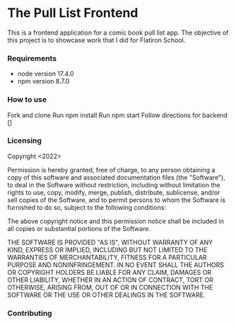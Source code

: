 # The Pull List Frontend
This is a frontend application for a comic book pull list app. The objective of this project is to showcase work that I did for Flatiron School.

### Requirements
* node version 17.4.0
* npm version 8.7.0


### How to use
Fork and clone
Run npm install
Run npm start
Follow directions for backend []

### Licensing
Copyright <2022> <COPYRIGHT HOLDER>

Permission is hereby granted, free of charge, to any person obtaining a copy of this software and associated documentation files (the "Software"), to deal in the Software without restriction, including without limitation the rights to use, copy, modify, merge, publish, distribute, sublicense, and/or sell copies of the Software, and to permit persons to whom the Software is furnished to do so, subject to the following conditions:

The above copyright notice and this permission notice shall be included in all copies or substantial portions of the Software.

THE SOFTWARE IS PROVIDED "AS IS", WITHOUT WARRANTY OF ANY KIND, EXPRESS OR IMPLIED, INCLUDING BUT NOT LIMITED TO THE WARRANTIES OF MERCHANTABILITY, FITNESS FOR A PARTICULAR PURPOSE AND NONINFRINGEMENT. IN NO EVENT SHALL THE AUTHORS OR COPYRIGHT HOLDERS BE LIABLE FOR ANY CLAIM, DAMAGES OR OTHER LIABILITY, WHETHER IN AN ACTION OF CONTRACT, TORT OR OTHERWISE, ARISING FROM, OUT OF OR IN CONNECTION WITH THE SOFTWARE OR THE USE OR OTHER DEALINGS IN THE SOFTWARE.

### Contributing